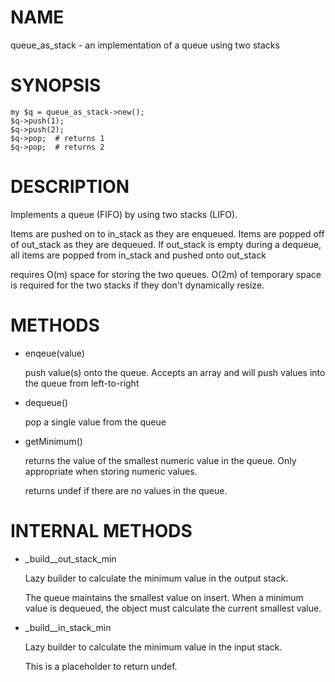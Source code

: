 # NAME

queue\_as\_stack - an implementation of a queue using two stacks

# SYNOPSIS

    my $q = queue_as_stack->new();
    $q->push(1);
    $q->push(2);
    $q->pop;  # returns 1
    $q->pop;  # returns 2

# DESCRIPTION

Implements a queue (FIFO) by using two stacks (LIFO).

Items are pushed on to in\_stack as they are enqueued.
Items are popped off of out\_stack as they are dequeued.
If out\_stack is empty during a dequeue, all items are popped
from in\_stack and pushed onto out\_stack

requires O(m) space for storing the two queues.
O(2m) of temporary space is required for the two stacks if they don't dynamically resize.

# METHODS

- enqeue(value)

    push value(s) onto the queue.  Accepts an array and will push values into the queue from left-to-right

- dequeue()

    pop a single value from the queue

- getMinimum()

    returns the value of the smallest numeric value in the queue.  Only appropriate when storing numeric values.

    returns undef if there are no values in the queue.

# INTERNAL METHODS

- \_build\_\_out\_stack\_min

    Lazy builder to calculate the minimum value in the output stack.

    The queue maintains the smallest value on insert.  When a minimum value is dequeued, the object must calculate the current smallest value.

- \_build\_\_in\_stack\_min

    Lazy builder to calculate the minimum value in the input stack.

    This is a placeholder to return undef.

